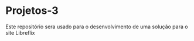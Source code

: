 # Projetos-3
Este repositório sera usado para o desenvolvimento de uma solução para o site Libreflix
